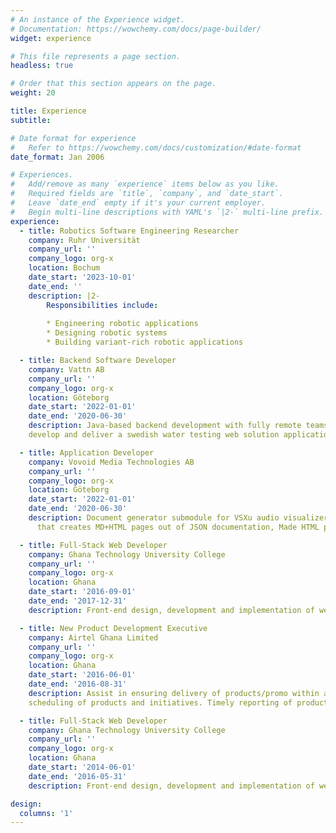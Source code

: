 ```yaml
---
# An instance of the Experience widget.
# Documentation: https://wowchemy.com/docs/page-builder/
widget: experience

# This file represents a page section.
headless: true

# Order that this section appears on the page.
weight: 20

title: Experience
subtitle:

# Date format for experience
#   Refer to https://wowchemy.com/docs/customization/#date-format
date_format: Jan 2006

# Experiences.
#   Add/remove as many `experience` items below as you like.
#   Required fields are `title`, `company`, and `date_start`.
#   Leave `date_end` empty if it's your current employer.
#   Begin multi-line descriptions with YAML's `|2-` multi-line prefix.
experience:
  - title: Robotics Software Engineering Researcher
    company: Ruhr Universität
    company_url: ''
    company_logo: org-x
    location: Bochum
    date_start: '2023-10-01'
    date_end: ''
    description: |2-
        Responsibilities include:
        
        * Engineering robotic applications
        * Designing robotic systems
        * Building variant-rich robotic applications

  - title: Backend Software Developer
    company: Vattn AB
    company_url: ''
    company_logo: org-x
    location: Göteborg
    date_start: '2022-01-01'
    date_end: '2020-06-30'
    description: Java-based backend development with fully remote teams of independent software developers to design,
    develop and deliver a swedish water testing web solution applications. Collaborate with UI/UX and frontend team to integrate frontend interfaces with backend microservices.

  - title: Application Developer
    company: Vovoid Media Technologies AB
    company_url: ''
    company_logo: org-x
    location: Göteborg
    date_start: '2022-01-01'
    date_end: '2020-06-30'
    description: Document generator submodule for VSXu audio visualizer, Documentation JSON export, Created a tool
      that creates MD+HTML pages out of JSON documentation, Made HTML page values possible to edit, Added graphical representation of module to documentation.

  - title: Full-Stack Web Developer
    company: Ghana Technology University College
    company_url: ''
    company_logo: org-x
    location: Ghana
    date_start: '2016-09-01'
    date_end: '2017-12-31'
    description: Front-end design, development and implementation of web interfaces. Back-end logic design and implementation of  scripts to handle various user requests. Application database design and management.

  - title: New Product Development Executive
    company: Airtel Ghana Limited
    company_url: ''
    company_logo: org-x
    location: Ghana
    date_start: '2016-06-01'
    date_end: '2016-08-31'
    description: Assist in ensuring delivery of products/promo within agreed quality and time on assigned projects. Assist in
    scheduling of products and initiatives. Timely reporting of products. Execution with guidance from Product Development and Innovation office.

  - title: Full-Stack Web Developer
    company: Ghana Technology University College
    company_url: ''
    company_logo: org-x
    location: Ghana
    date_start: '2014-06-01'
    date_end: '2016-05-31'
    description: Front-end design, development and implementation of web interfaces. Back-end logic design and implementation of scripts to handle various user requests. Application database design and management.

design:
  columns: '1'
---
```

